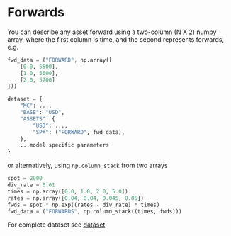 # Forwards

You can describe any asset forward using a two-column (N X 2) numpy array, where the first column is time, and the second represents forwards, e.g.

```python
fwd_data = ("FORWARD", np.array([
    [0.0, 5500],
    [1.0, 5600],
    [2.0, 5700]
]))

dataset = {
    "MC": ...,
    "BASE": "USD",
    "ASSETS": {
        "USD": ...,
        "SPX": ("FORWARD", fwd_data),
    },
    ...model specific parameters
}
```


or alternatively, using `np.column_stack` from two arrays


```python
spot = 2900
div_rate = 0.01
times = np.array([0.0, 1.0, 2.0, 5.0])
rates = np.array([0.04, 0.04, 0.045, 0.05])
fwds = spot * np.exp((rates - div_rate) * times)
fwd_data = ("FORWARDS", np.column_stack((times, fwds)))
```

For complete dataset see [dataset](dataset.md)